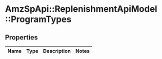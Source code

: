 # AmzSpApi::ReplenishmentApiModel::ProgramTypes

## Properties
Name | Type | Description | Notes
------------ | ------------- | ------------- | -------------

